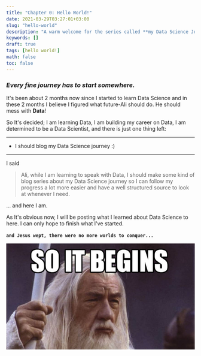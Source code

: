 ```yaml
---
title: "Chapter 0: Hello World!"
date: 2021-03-29T03:27:01+03:00
slug: "hello-world"
description: "A warm welcome for the series called **my Data Science Journey**"
keywords: []
draft: true
tags: [hello world!]
math: false
toc: false
---
```


### ***Every fine journey has to start somewhere.*** 
<!--more-->
It's been about 2 months now since I started to learn Data Science and in these 2 months I believe I figured what future-Ali should do. He should mess with **Data**!

So It's decided; I am learning Data, I am building my career on Data, I am determined to be a Data Scientist, and there is just one thing left:

---
* I should blog my Data Science journey :)
---

I said
 
> Ali, while I am learning to speak with Data, I should make some kind of blog series about my Data Science journey so I can follow my progress a lot more easier and have a well structured source to look at whenever I need.

... and here I am.

As It's obvious now, I will be posting what I learned about Data Science to here. 
I can only hope to finish what I've started.

**`and Jesus wept, there were no more worlds to conquer...`**

![let's start](/blog/soitbegins.jpg)

